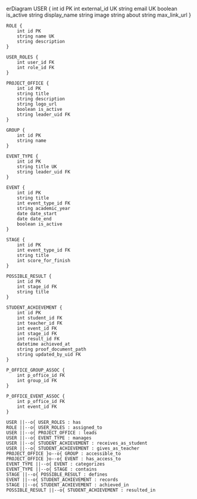erDiagram
    USER {
        int id PK
        int external_id UK
        string email UK
        boolean is_active
        string display_name
        string image
        string about
        string max_link_url
    }
    
    ROLE {
        int id PK
        string name UK
        string description
    }
    
    USER_ROLES {
        int user_id FK
        int role_id FK
    }
    
    PROJECT_OFFICE {
        int id PK
        string title
        string description
        string logo_url
        boolean is_active
        string leader_uid FK
    }
    
    GROUP {
        int id PK
        string name
    }
    
    EVENT_TYPE {
        int id PK
        string title UK
        string leader_uid FK
    }
    
    EVENT {
        int id PK
        string title
        int event_type_id FK
        string academic_year
        date date_start
        date date_end
        boolean is_active
    }
    
    STAGE {
        int id PK
        int event_type_id FK
        string title
        int score_for_finish
    }
    
    POSSIBLE_RESULT {
        int id PK
        int stage_id FK
        string title
    }
    
    STUDENT_ACHIEVEMENT {
        int id PK
        int student_id FK
        int teacher_id FK
        int event_id FK
        int stage_id FK
        int result_id FK
        datetime achieved_at
        string proof_document_path
        string updated_by_uid FK
    }
    
    P_OFFICE_GROUP_ASSOC {
        int p_office_id FK
        int group_id FK
    }
    
    P_OFFICE_EVENT_ASSOC {
        int p_office_id FK
        int event_id FK
    }

    USER ||--o{ USER_ROLES : has
    ROLE ||--o{ USER_ROLES : assigned_to
    USER ||--o{ PROJECT_OFFICE : leads
    USER ||--o{ EVENT_TYPE : manages
    USER ||--o{ STUDENT_ACHIEVEMENT : receives_as_student
    USER ||--o{ STUDENT_ACHIEVEMENT : gives_as_teacher
    PROJECT_OFFICE }o--o{ GROUP : accessible_to
    PROJECT_OFFICE }o--o{ EVENT : has_access_to
    EVENT_TYPE ||--o{ EVENT : categorizes
    EVENT_TYPE ||--o{ STAGE : contains
    STAGE ||--o{ POSSIBLE_RESULT : defines
    EVENT ||--o{ STUDENT_ACHIEVEMENT : records
    STAGE ||--o{ STUDENT_ACHIEVEMENT : achieved_in
    POSSIBLE_RESULT ||--o{ STUDENT_ACHIEVEMENT : resulted_in